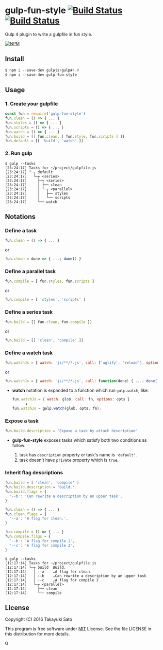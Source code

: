 # gulp-fun-style [![Build Status][travis-image]][travis-url] [![Build Status][appveyor-image]][appveyor-url]

Gulp 4 plugin to write a gulpfile in fun style.

[![NPM][node-image]][node-url]

[travis-image]: https://travis-ci.org/sttk/gulp-fun-style.svg?branch=master
[travis-url]: https://travis-ci.org/sttk/gulp-fun-style
[appveyor-image]: https://ci.appveyor.com/api/projects/status/github/sttk/gulp-fun-style?branch=master&svg=true
[appveyor-url]: https://ci.appveyor.com/project/sttk/gulp-fun-style
[node-image]: https://nodei.co/npm/gulp-fun-style.png
[node-url]: https://nodei.co/npm/gulp-fun-style/

## Install

```js
$ npm i --save-dev gulpjs/gulp#4.0
$ npm i --save-dev gulp-fun-style
```

## Usage

### 1. Create your gulpfile

```js
const fun = require('gulp-fun-style')
fun.clean = () => { ... }
fun.styles = () => { ... }
fun.scripts = () => { ... }
fun.watch = () => { ... }
fun.build = [[ fun.clean, [ fun.style, fun.scripts ] ]]
fun.default = [[ 'build', 'watch' ]]
```

### 2. Run gulp

```
$ gulp --tasks
[23:24:17] Tasks for ~/project/gulpfile.js
[23:24:17] └─┬ default
[23:24:17]   └─┬ <series>
[23:24:17]     ├─┬ <series>
[23:24:17]     │ ├── clean
[23:24:17]     │ └─┬ <parallel>
[23:24:17]     │   ├── styles
[23:24:17]     │   └── scripts
[23:24:17]     └── watch
```

## Notations

### Define a task

```js
fun.clean = () => { ... }
```

or

```js
fun.clean = done => { ...; done() }
```

### Define a parallel task

```js
fun.compile = [ fun.styles, fun.scripts ]
```

or

```js
fun.compile = [ 'styles', 'scripts' ]
```

### Define a series task

```js
fun.build = [[ fun.clean, fun.compile ]]
```

or

```js
fun.build = [[ 'clean', 'compile' ]]
```

### Define a watch task

```js
fun.watchJs = { watch: 'js/**/*.js', call: ['uglify', 'reload'], options: opts }
```

or

```js
fun.watchJs = { watch: 'js/**/*.js', call: function(done) { ...; done(); }, options: opts }
```

* **watch** notation is expanded to a function which run `gulp.watch`, like:

    ```js
    fun.watchJs = { watch: glob, call: fn, options: opts }
   　　　 ↓
    fun.watchJs = gulp.watch(glob, opts, fn);
    ```

### Expose a task

```js
fun.build.description = 'Expose a task by attach description'
```
    
* **gulp-fun-style** exposes tasks which satisfy both two conditions as follow:

    1. task has `description` property or task's name is `'default'`.
    2. task doesn't have `private` property which is `true`.

### Inherit flag descriptions

```js
fun.build = [ 'clean', 'compile' ]
fun.build.description = 'Build.'
fun.build.flags = {
  '--b': 'Can rewrite a description by an upper task', 
}

fun.clean = () => { ... }
fun.clean.flags = {
  '--a': 'A flag for clean.',
}

fun.compile = () => { ... }
fun.compile.flags = {
  '--b': 'A flag for compile 1', 
  '--c': 'A flag for compile 2',
}
```

```
$ gulp --tasks
[12:17:14] Tasks for ~/project/gulpfile.js
[12:17:14] └─┬ build  Build.
[12:17:14]   │ --a    …A flag for clean.
[12:17:14]   │ --b    …Can rewrite a description by an upper task
[12:17:14]   │ --c    …A flag for compile 2
[12:17:14]   └─┬ <parallel>
[12:17:14]     ├── clean
[12:17:14]     └── compile

```

License
-------

Copyright (C) 2016 Takayuki Sato

This program is free software under [MIT](https://opensource.org/licenses/MIT) License.
See the file LICENSE in this distribution for more details.

G